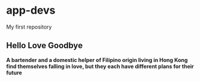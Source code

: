 # app-devs
My first repository

## Hello Love Goodbye


**A bartender and a domestic helper of Filipino origin living in Hong Kong find themselves falling in love, but they each have different plans for their future**
